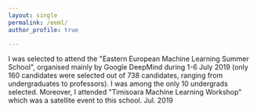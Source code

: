```yaml
---
layout: single
permalink: /eeml/
author_profile: true

---
```



I was selected to attend the "Eastern European Machine Learning Summer School", organised mainly by Google DeepMind during 1-6 July 2019 (only 160 candidates were selected out of 738 candidates, ranging from undergraduates to professors). I was among the only 10 undergrads selected. Moreover, I attended "Timisoara Machine Learning Workshop" which was a satellite event to this school. Jul. 2019










